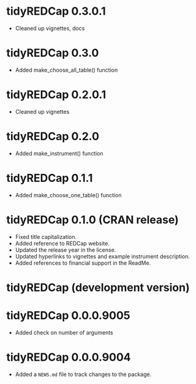 # tidyREDCap 0.3.0.1 

* Cleaned up vignettes, docs

# tidyREDCap 0.3.0 

* Added make_choose_all_table() function

# tidyREDCap 0.2.0.1 

* Cleaned up vignettes

# tidyREDCap 0.2.0 

* Added make_instrument() function

# tidyREDCap 0.1.1

* Added make_choose_one_table() function

# tidyREDCap 0.1.0 (CRAN release)

* Fixed title capitalization.
* Added reference to REDCap website.
* Updated the release year in the license.
* Updated hyperlinks to vignettes and example instrument description.
* Added references to financial support in the ReadMe.

# tidyREDCap (development version)

# tidyREDCap 0.0.0.9005

* Added check on number of arguments

# tidyREDCap 0.0.0.9004

* Added a `NEWS.md` file to track changes to the package.


